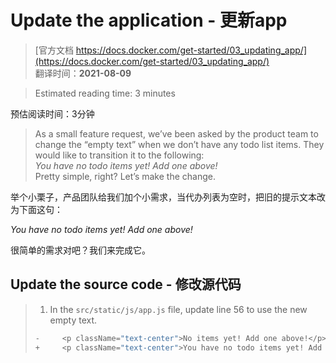 # Update the application - 更新app
> [官方文档 https://docs.docker.com/get-started/03_updating_app/](https://docs.docker.com/get-started/03_updating_app/)  
> 翻译时间：**2021-08-09**

> Estimated reading time: 3 minutes

预估阅读时间：3分钟

> As a small feature request, we’ve been asked by the product team to change the “empty text” when we don’t have any todo list items. They would like to transition it to the following:  
> *You have no todo items yet! Add one above!*  
> Pretty simple, right? Let’s make the change.

举个小栗子，产品团队给我们加个小需求，当代办列表为空时，把旧的提示文本改为下面这句：

*You have no todo items yet! Add one above!*

很简单的需求对吧？我们来完成它。

## Update the source code - 修改源代码

> 1. In the ```src/static/js/app.js``` file, update line 56 to use the new empty text.
> ```javascript
> -     <p className="text-center">No items yet! Add one above!</p>
> +     <p className="text-center">You have no todo items yet! Add one above!</p>
> ```



